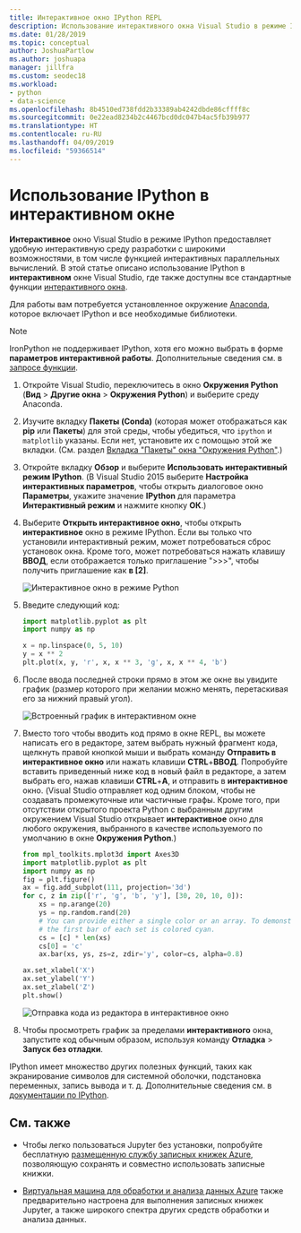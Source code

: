 ```yaml
---
title: Интерактивное окно IPython REPL
description: Использование интерактивного окна Visual Studio в режиме IPython для интерактивной среды разработки с широкими возможностями, в том числе функцией интерактивных параллельных вычислений.
ms.date: 01/28/2019
ms.topic: conceptual
author: JoshuaPartlow
ms.author: joshuapa
manager: jillfra
ms.custom: seodec18
ms.workload:
- python
- data-science
ms.openlocfilehash: 8b4510ed738fdd2b33389ab4242dbde86cffff8c
ms.sourcegitcommit: 0e22ead8234b2c4467bcd0dc047b4ac5fb39b977
ms.translationtype: HT
ms.contentlocale: ru-RU
ms.lasthandoff: 04/09/2019
ms.locfileid: "59366514"
---
```

# <a name="use-ipython-in-the-interactive-window"></a>Использование IPython в интерактивном окне

**Интерактивное** окно Visual Studio в режиме IPython предоставляет удобную интерактивную среду разработки с широкими возможностями, в том числе функцией интерактивных параллельных вычислений. В этой статье описано использование IPython в **интерактивном** окне Visual Studio, где также доступны все стандартные функции [интерактивного окна](python-interactive-repl-in-visual-studio.md).

Для работы вам потребуется установленное окружение [Anaconda](https://www.continuum.io), которое включает IPython и все необходимые библиотеки.

> [!Note]
> IronPython не поддерживает IPython, хотя его можно выбрать в форме **параметров интерактивной работы**. Дополнительные сведения см. в [запросе функции](https://github.com/Microsoft/PTVS/issues/84).

1. Откройте Visual Studio, переключитесь в окно **Окружения Python** (**Вид** > **Другие окна** > **Окружения Python**) и выберите среду Anaconda.

2. Изучите вкладку **Пакеты (Conda)** (которая может отображаться как **pip** или **Пакеты**) для этой среды, чтобы убедиться, что `ipython` и `matplotlib` указаны. Если нет, установите их с помощью этой же вкладки. (См. раздел [Вкладка "Пакеты" окна "Окружения Python"](python-environments-window-tab-reference.md).)

3. Откройте вкладку **Обзор** и выберите **Использовать интерактивный режим IPython**. (В Visual Studio 2015 выберите **Настройка интерактивных параметров**, чтобы открыть диалоговое окно **Параметры**, укажите значение **IPython** для параметра **Интерактивный режим** и нажмите кнопку **ОК**.)

4. Выберите **Открыть интерактивное окно**, чтобы открыть **интерактивное** окно в режиме IPython. Если вы только что установили интерактивный режим, может потребоваться сброс установок окна. Кроме того, может потребоваться нажать клавишу **ВВОД**, если отображается только приглашение ">>>", чтобы получить приглашение как **в [2]**.

    ![Интерактивное окно в режиме Python](media/ipython-repl-03.png)

5. Введите следующий код:

   ```python
   import matplotlib.pyplot as plt
   import numpy as np

   x = np.linspace(0, 5, 10)
   y = x ** 2
   plt.plot(x, y, 'r', x, x ** 3, 'g', x, x ** 4, 'b')
   ```

6. После ввода последней строки прямо в этом же окне вы увидите график (размер которого при желании можно менять, перетаскивая его за нижний правый угол).

    ![Встроенный график в интерактивном окне](media/ipython-repl-04.png)

7. Вместо того чтобы вводить код прямо в окне REPL, вы можете написать его в редакторе, затем выбрать нужный фрагмент кода, щелкнуть правой кнопкой мыши и выбрать команду **Отправить в интерактивное окно** или нажать клавиши **CTRL**+**ВВОД**. Попробуйте вставить приведенный ниже код в новый файл в редакторе, а затем выбрать его, нажав клавиши **CTRL**+**A**, и отправить в **интерактивное** окно. (Visual Studio отправляет код одним блоком, чтобы не создавать промежуточные или частичные графы. Кроме того, при отсутствии открытого проекта Python с выбранным другим окружением Visual Studio открывает **интерактивное** окно для любого окружения, выбранного в качестве используемого по умолчанию в окне **Окружения Python**.)

    ```python
    from mpl_toolkits.mplot3d import Axes3D
    import matplotlib.pyplot as plt
    import numpy as np
    fig = plt.figure()
    ax = fig.add_subplot(111, projection='3d')
    for c, z in zip(['r', 'g', 'b', 'y'], [30, 20, 10, 0]):
        xs = np.arange(20)
        ys = np.random.rand(20)
        # You can provide either a single color or an array. To demonstrate this,
        # the first bar of each set is colored cyan.
        cs = [c] * len(xs)
        cs[0] = 'c'
        ax.bar(xs, ys, zs=z, zdir='y', color=cs, alpha=0.8)

    ax.set_xlabel('X')
    ax.set_ylabel('Y')
    ax.set_zlabel('Z')
    plt.show()
    ```

    ![Отправка кода из редактора в интерактивное окно](media/ipython-repl-05.png)

8. Чтобы просмотреть график за пределами **интерактивного** окна, запустите код обычным образом, используя команду **Отладка** > **Запуск без отладки**.

IPython имеет множество других полезных функций, таких как экранирование символов для системной оболочки, подстановка переменных, запись вывода и т. д. Дополнительные сведения см. в [документации по IPython](https://ipython.org/documentation.html).

## <a name="see-also"></a>См. также

- Чтобы легко пользоваться Jupyter без установки, попробуйте бесплатную [размещенную службу записных книжек Azure](https://notebooks.azure.com/), позволяющую сохранять и совместно использовать записные книжки.

- [Виртуальная машина для обработки и анализа данных Azure](/azure/machine-learning/data-science-virtual-machine/overview) также предварительно настроена для выполнения записных книжек Jupyter, а также широкого спектра других средств обработки и анализа данных.

